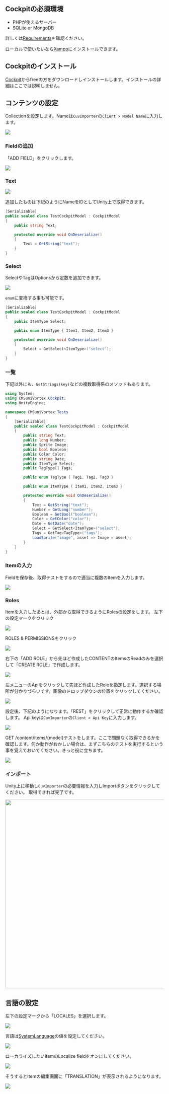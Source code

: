 ## Cockpitの必須環境

- PHPが使えるサーバー
- SQLite or MongoDB

詳しくは[Requirements](https://getcockpit.com/documentation/core/quickstart/requirements)を確認ください。

ローカルで使いたいなら[Xampp](https://www.apachefriends.org/)にインストールできます。

## Cockpitのインストール

[Cockpit](https://getcockpit.com/start-journey)からfreeの方をダウンロードしインストールします。インストールの詳細はここでは説明しません。

## コンテンツの設定

Collectionを設定します。Nameは`CuvImporter`の`Client > Model Name`に入力します。

![](assets/cockpit/collection.png)

### Fieldの追加

「ADD FIELD」をクリックします。

![](assets/cockpit/addField.png)

### Text

![](assets/cockpit/create_text.png)

追加したものは下記のようにNameをIDとしてUnity上で取得できます。

```csharp
[Serializable]
public sealed class TestCockpitModel : CockpitModel
{
    public string Text;

    protected override void OnDeserialize()
    {
        Text = GetString("text");
    }
}
```

### Select

SelectやTagはOptionsから定数を追加できます。

![](assets/cockpit/select.png)

`enum`に変換する事も可能です。

```csharp
[Serializable]
public sealed class TestCockpitModel : CockpitModel
{
    public ItemType Select;

    public enum ItemType { Item1, Item2, Item3 }

    protected override void OnDeserialize()
    {
        Select = GetSelect<ItemType>("select");
    }
}
```

### 一覧

下記以外にも、`GetStrings(key)`などの複数取得系のメソッドもあります。

```csharp
using System;
using CMSuniVortex.Cockpit;
using UnityEngine;

namespace CMSuniVortex.Tests
{
    [Serializable]
    public sealed class TestCockpitModel : CockpitModel
    {
        public string Text;
        public long Number;
        public Sprite Image;
        public bool Boolean;
        public Color Color;
        public string Date;
        public ItemType Select;
        public TagType[] Tags;

        public enum TagType { Tag1, Tag2, Tag3 }

        public enum ItemType { Item1, Item2, Item3 }

        protected override void OnDeserialize()
        {
            Text = GetString("text");
            Number = GetLong("number");
            Boolean = GetBool("boolean");
            Color = GetColor("color");
            Date = GetDate("date");
            Select = GetSelect<ItemType>("select");
            Tags = GetTag<TagType>("tags");
            LoadSprite("image", asset => Image = asset);
        }
    }
}
```

### Itemの入力

Fieldを保存後、取得テストをするので適当に複数のItemを入力します。

![](assets/cockpit/edit_item.png)

### Roles

Itemを入力したあとは、外部から取得できるようにRolesの設定をします。
左下の設定マークをクリック

![](assets/cockpit/items.png)

ROLES & PERMISSIONSをクリック

![](assets/cockpit/roles.png)

右下の「ADD ROLE」から先ほど作成したCONTENTのItemsのReadのみを選択して「CREATE ROLE」で作成します。

![](assets/cockpit/add_role.png)

左メニューのApiをクリックして先ほど作成したRoleを指定します。選択する場所が分かりづらいです。画像のドロップダウンの位置をクリックしてください。

![](assets/cockpit/api.png)

設定後、下記のようになります。「REST」をクリックして正常に動作するか確認します。
Api keyは`CuvImporter`の`Client > Api Key`に入力します。

![](assets/cockpit/api_setted.png)

GET /content/items/{model}テストをします。ここで問題なく取得できるかを確認します。何か動作がおかしい場合は、まずこちらのテストを実行するという事を覚えておいてください。きっと役に立ちます。

![](assets/cockpit/api_test.png)

### インポート

Unity上に移動し`CuvImporter`の必要情報を入力しImportボタンをクリックしてください。
取得できれば完了です。

<img src="assets/cockpit/cuv_importer.png" width="600"/>

## 言語の設定

左下の設定マークから「LOCALES」を選択します。

![](assets/cockpit/select_locales.png)

言語は[SystemLanguage](https://docs.unity3d.com/ja/2021.3/ScriptReference/SystemLanguage.html)の値を設定してください。

![](assets/cockpit/create_locale.png)

ローカライズしたいItemのLocalize fieldをオンにしてください。

![](assets/cockpit/select_localize_field.png)

そうするとItemの編集画面に「TRANSLATION」が表示されるようになります。

![](assets/cockpit/edit_item2.png)
